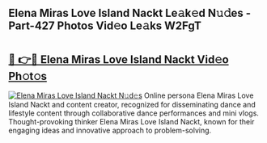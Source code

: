 ## Elena Miras Love Island Nackt Le𝚊k𝚎d N𝚞𝚍es - Part-427 Photos Vid𝚎o Le𝚊ks W2FgT

# <h2><a href="http://fb11uc.evod.top/?m=Elena+Miras+Love+Island+Nackt">🔗 👉🔴 Elena Miras Love Island Nackt Vid𝚎o Ph𝚘t𝚘s</a></h2>

[![Elena Miras Love Island Nackt N𝚞d𝚎s](https://i.imgur.com/8V9OHl7.gif)](http://fb11uc.evod.top/?m=Elena+Miras+Love+Island+Nackt)
Online persona Elena Miras Love Island Nackt and content creator, recognized for disseminating dance and lifestyle content through collaborative dance performances and mini vlogs. Thought-provoking thinker Elena Miras Love Island Nackt, known for their engaging ideas and innovative approach to problem-solving. 
